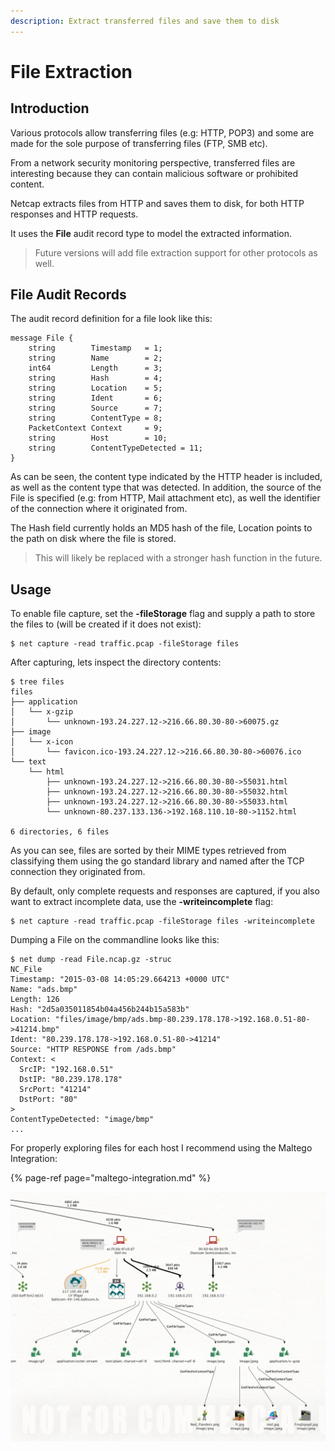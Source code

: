 ```yaml
---
description: Extract transferred files and save them to disk
---
```


# File Extraction

## Introduction

Various protocols allow transferring files \(e.g: HTTP, POP3\) and some are made for the sole purpose of transferring files \(FTP, SMB etc\).

From a network security monitoring perspective, transferred files are interesting because they can contain malicious software or prohibited content.

Netcap extracts files from HTTP and saves them to disk, for both HTTP responses and HTTP requests.

It uses the **File** audit record type to model the extracted information.

> Future versions will add file extraction support for other protocols as well.

## File Audit Records

The audit record definition for a file look like this:

```text
message File {
    string        Timestamp   = 1;
    string        Name        = 2;
    int64         Length      = 3;
    string        Hash        = 4;
    string        Location    = 5;
    string        Ident       = 6;
    string        Source      = 7;
    string        ContentType = 8;
    PacketContext Context     = 9;
    string        Host        = 10;
    string        ContentTypeDetected = 11;
}
```

As can be seen, the content type indicated by the HTTP header is included, as well as the content type that was detected. In addition, the source of the File is specified \(e.g: from HTTP, Mail attachment etc\), as well the identifier of the connection where it originated from.

The Hash field currently holds an MD5 hash of the file, Location points to the path on disk where the file is stored.

> This will likely be replaced with a stronger hash function in the future.

## Usage

To enable file capture, set the **-fileStorage** flag and supply a path to store the files to \(will be created if it does not exist\):

```text
$ net capture -read traffic.pcap -fileStorage files
```

After capturing, lets inspect the directory contents:

```text
$ tree files
files
├── application
│   └── x-gzip
│       └── unknown-193.24.227.12->216.66.80.30-80->60075.gz
├── image
│   └── x-icon
│       └── favicon.ico-193.24.227.12->216.66.80.30-80->60076.ico
└── text
    └── html
        ├── unknown-193.24.227.12->216.66.80.30-80->55031.html
        ├── unknown-193.24.227.12->216.66.80.30-80->55032.html
        ├── unknown-193.24.227.12->216.66.80.30-80->55033.html
        └── unknown-80.237.133.136->192.168.110.10-80->1152.html

6 directories, 6 files
```

As you can see, files are sorted by their MIME types retrieved from classifying them using the go standard library and named after the TCP connection they originated from.

By default, only complete requests and responses are captured, if you also want to extract incomplete data, use the **-writeincomplete** flag:

```text
$ net capture -read traffic.pcap -fileStorage files -writeincomplete
```

Dumping a File on the commandline looks like this:

```text
$ net dump -read File.ncap.gz -struc
NC_File
Timestamp: "2015-03-08 14:05:29.664213 +0000 UTC"
Name: "ads.bmp"
Length: 126
Hash: "2d5a035011854b04a456b244b15a583b"
Location: "files/image/bmp/ads.bmp-80.239.178.178->192.168.0.51-80->41214.bmp"
Ident: "80.239.178.178->192.168.0.51-80->41214"
Source: "HTTP RESPONSE from /ads.bmp"
Context: <
  SrcIP: "192.168.0.51"
  DstIP: "80.239.178.178"
  SrcPort: "41214"
  DstPort: "80"
>
ContentTypeDetected: "image/bmp"
...
```

For properly exploring files for each host I recommend using the Maltego Integration:

{% page-ref page="maltego-integration.md" %}

![](.gitbook/assets/files.png)

